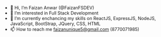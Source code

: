 - 👋 Hi, I’m Faizan Anwar (@FaizanFSDEV)
- 👀 I’m interested in Full Stack Development
- 🌱 I’m currently enchancing my skills on ReactJS, ExpressJS, NodeJS, JavaScript, BootStrap, JQuery, CSS, HTML
- 📫 How to reach me faizanunique5@gmail.com (8770071985)

<!---
FaizanFSDEV/FaizanFSDEV is a ✨ special ✨ repository because its `README.md` (this file) appears on your GitHub profile.
You can click the Preview link to take a look at your changes.
--->
